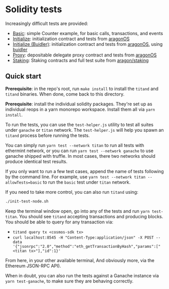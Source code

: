 # Solidity tests

Increasingly difficult tests are provided:

- [Basic](./suites/basic): simple Counter example, for basic calls, transactions, and events
- [Initialize](./suites/initialize): initialization contract and tests from [aragonOS](https://github.com/aragon/aragonOS)
- [Initialize (Buidler)](./suites/initialize-buidler): initialization contract and tests from [aragonOS](https://github.com/aragon/aragonOS), using [buidler](https://buidler.dev/)
- [Proxy](./suites/proxy): depositable delegate proxy contract and tests from [aragonOS](https://github.com/aragon/aragonOS)
- [Staking](./suites/staking): Staking contracts and full test suite from [aragon/staking](http://github.com/aragon/staking)

## Quick start

**Prerequisite**: in the repo's root, run `make install` to install the `titand` and `titand` binaries. When done, come back to this directory.

**Prerequisite**: install the individual solidity packages. They're set up as individual reops in a yarn monorepo workspace. Install them all via `yarn install`.

To run the tests, you can use the `test-helper.js` utility to test all suites under `ganache` or `titan` network.
The `test-helper.js` will help you spawn an `titand` process before running the tests.

You can simply run `yarn test --network titan` to run all tests with ethermint network, or you can run `yarn test --network ganache` to use ganache shipped with truffle.
In most cases, there two networks should produce identical test results.

If you only want to run a few test cases, append the name of tests following by the command line.
For example, use `yarn test --network titan --allowTests=basic` to run the `basic` test under `titan` network.

If you need to take more control, you can also run `titand` using:

```sh
./init-test-node.sh
```

Keep the terminal window open, go into any of the tests and run `yarn test-titan`.
You should see `titand` accepting transactions and producing blocks. You should be able to query for any transaction via:

- `titand query tx <cosmos-sdk tx>`
- `curl localhost:8545 -H "Content-Type:application/json" -X POST --data '{"jsonrpc":"2.0","method":"eth_getTransactionByHash","params":["<titan tx>"],"id":1}'`

From here, in your other available terminal,
And obviously more, via the Ethereum JSON-RPC API).

When in doubt, you can also run the tests against a Ganache instance via `yarn test-ganache`, to make sure they are behaving correctly.
